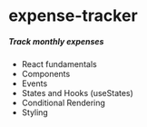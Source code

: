 # expense-tracker

##### Track monthly expenses

- React fundamentals
- Components
- Events 
- States and Hooks (useStates)
- Conditional Rendering
- Styling 

